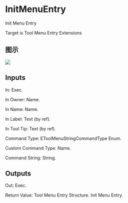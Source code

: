 # InitMenuEntry

Init Menu Entry

Target is Tool Menu Entry Extensions

## 图示

![]($-20221218-21134621.png)

## Inputs

In: Exec.

In Owner: Name.

In Name: Name.

In Label: Text (by ref).

In Tool Tip: Text (by ref).

Command Type: EToolMenuStringCommandType Enum.

Custom Command Type: Name.

Command String: String.  

## Outputs

Out: Exec.

Return Value: Tool Menu Entry Structure. Init Menu Entry.

